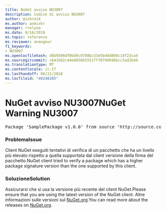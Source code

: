 ```yaml
---
title: NuGet avviso NU3007
description: Codice di avviso NU3007
author: mishra14
ms.author: anmishr
manager: rrelyea
ms.date: 8/16/2018
ms.topic: reference
ms.reviewer: anangaur
f1_keywords:
- NU3007
ms.openlocfilehash: d8b9506df0bd9c0708bc33e5bddd89dc14f23ca4
ms.sourcegitcommit: c643dd2c44e085601551ff7079d696bcc3ad2b49
ms.translationtype: MT
ms.contentlocale: it-IT
ms.lasthandoff: 08/21/2018
ms.locfileid: "40248285"
---
```

# <a name="nuget-warning-nu3007"></a><span data-ttu-id="e5c90-103">NuGet avviso NU3007</span><span class="sxs-lookup"><span data-stu-id="e5c90-103">NuGet Warning NU3007</span></span>

<pre>Package 'SamplePackage v1.0.0' from source 'http://source.com/index.json': The package signature format version is not supported. Updating your client may solve this problem.</pre>

### <a name="issue"></a><span data-ttu-id="e5c90-104">Problema</span><span class="sxs-lookup"><span data-stu-id="e5c90-104">Issue</span></span>

<span data-ttu-id="e5c90-105">Client NuGet eseguiti tentativi di verifica di un pacchetto che ha un livello più elevato rispetto a quella supportata dal client versione della firma del pacchetto.</span><span class="sxs-lookup"><span data-stu-id="e5c90-105">NuGet client tried to verify a package which has a higher package signature version than the one supported by this client.</span></span>


### <a name="solution"></a><span data-ttu-id="e5c90-106">Soluzione</span><span class="sxs-lookup"><span data-stu-id="e5c90-106">Solution</span></span>

<span data-ttu-id="e5c90-107">Assicurarsi che si usa la versione più recente del client NuGet.</span><span class="sxs-lookup"><span data-stu-id="e5c90-107">Please ensure that you are using the latest version of the NuGet client.</span></span> <span data-ttu-id="e5c90-108">Altre informazioni sulle versioni sul [NuGet.org](https://www.nuget.org/downloads).</span><span class="sxs-lookup"><span data-stu-id="e5c90-108">You can read more about the releases on [NuGet.org](https://www.nuget.org/downloads).</span></span>


